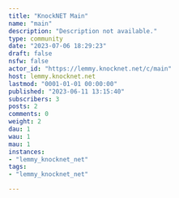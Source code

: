 ```yaml
---
title: "KnockNET Main" 
name: "main"
description: "Description not available."
type: community
date: "2023-07-06 18:29:23"
draft: false
nsfw: false
actor_id: "https://lemmy.knocknet.net/c/main"
host: lemmy.knocknet.net
lastmod: "0001-01-01 00:00:00"
published: "2023-06-11 13:15:40"
subscribers: 3
posts: 2
comments: 0
weight: 2
dau: 1
wau: 1
mau: 1
instances:
- "lemmy_knocknet_net"
tags: 
- "lemmy_knocknet_net"

---
```

